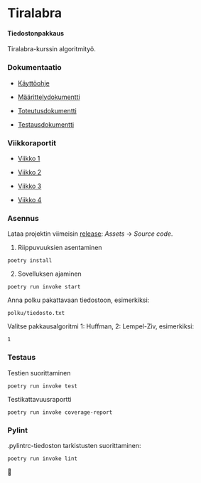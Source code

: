 # Tiralabra

#### Tiedostonpakkaus

Tiralabra-kurssin algoritmityö.

### Dokumentaatio

* [Käyttöohje](https://github.com/Noissi/tiralabra/blob/master/dokumentaatio/kayttoohje.md)

* [Määrittelydokumentti](https://github.com/Noissi/tiralabra/blob/master/dokumentaatio/maarittely.md)

* [Toteutusdokumentti](https://github.com/Noissi/tiralabra/blob/master/dokumentaatio/toteutus.md)

* [Testausdokumentti](https://github.com/Noissi/tiralabra/blob/master/dokumentaatio/testaus.md)

### Viikkoraportit

* [Viikko 1](https://github.com/Noissi/tiralabra/blob/master/viikkoraportit/viikko1.md)

* [Viikko 2](https://github.com/Noissi/tiralabra/blob/master/viikkoraportit/viikko2.md)

* [Viikko 3](https://github.com/Noissi/tiralabra/blob/master/viikkoraportit/viikko3.md)

* [Viikko 4](https://github.com/Noissi/tiralabra/blob/master/viikkoraportit/viikko4.md)

### Asennus

Lataa projektin viimeisin [release](https://github.com/Noissi/tiralabra/releases): _Assets_ -> _Source code_.

1. Riippuvuuksien asentaminen
```
poetry install
```

2. Sovelluksen ajaminen
```
poetry run invoke start
```
Anna polku pakattavaan tiedostoon, esimerkiksi:
```
polku/tiedosto.txt
```

Valitse pakkausalgoritmi 1: Huffman, 2: Lempel-Ziv, esimerkiksi:
```
1
```

### Testaus
Testien suorittaminen
```
poetry run invoke test
```
Testikattavuusraportti
```
poetry run invoke coverage-report
```

### Pylint
.pylintrc-tiedoston tarkistusten suorittaminen:
```
poetry run invoke lint
```

:chicken:
